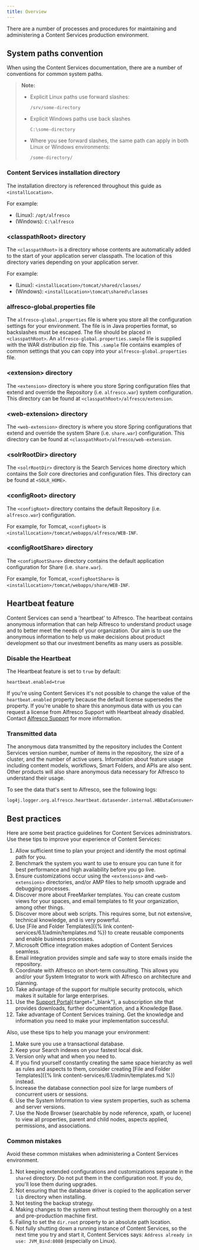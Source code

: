 ```yaml
---
title: Overview
---
```


There are a number of processes and procedures for maintaining and administering a Content Services production environment.

## System paths convention

When using the Content Services documentation, there are a number of conventions for common system paths.

>**Note:**
>
>* Explicit Linux paths use forward slashes:
>
>    `/srv/some-directory`
>
>* Explicit Windows paths use back slashes
>
>    `C:\some-directory`
>
>* Where you see forward slashes, the same path can apply in both Linux or Windows environments:
>
>    `/some-directory/`

### Content Services installation directory

The installation directory is referenced throughout this guide as `<installLocation>`.

For example:

* (Linux): `/opt/alfresco`
* (Windows): `C:\alfresco`

### \<classpathRoot> directory

The `<classpathRoot>` is a directory whose contents are automatically added to the start of your application server classpath. The location of this directory varies depending on your application server.

For example:

* (Linux): `<installLocation>/tomcat/shared/classes/`
* (Windows): `<installLocation>\tomcat\shared\classes`

### alfresco-global.properties file

The `alfresco-global.properties` file is where you store all the configuration settings for your environment. The file is in Java properties format, so backslashes must be escaped. The file should be placed in `<classpathRoot>`. An `alfresco-global.properties.sample` file is supplied with the WAR distribution zip file. This `.sample` file contains examples of common settings that you can copy into your `alfresco-global.properties` file.

### \<extension> directory

The `<extension>` directory is where you store Spring configuration files that extend and override the Repository (i.e. `alfresco.war`) system configuration. This directory can be found at `<classpathRoot>/alfresco/extension`.

### \<web-extension> directory

The `<web-extension>` directory is where you store Spring configurations that extend and override the system Share (i.e. `share.war`) configuration. This directory can be found at `<classpathRoot>/alfresco/web-extension`.

### \<solrRootDir> directory

The `<solrRootDir>` directory is the Search Services home directory which contains the Solr core directories and configuration files. This directory can be found at `<SOLR_HOME>`.

### \<configRoot> directory

The `<configRoot>` directory contains the default Repository (i.e. `alfresco.war`) configuration.

For example, for Tomcat, `<configRoot>` is `<installLocation>/tomcat/webapps/alfresco/WEB-INF`.

### \<configRootShare> directory

The `<configRootShare>` directory contains the default application configuration for Share (i.e. `share.war`).

For example, for Tomcat, `<configRootShare>` is `<installLocation>/tomcat/webapps/share/WEB-INF`.

## Heartbeat feature

Content Services can send a 'heartbeat' to Alfresco. The heartbeat contains anonymous information that can help Alfresco to understand product usage and to better meet the needs of your organization. Our aim is to use the anonymous information to help us make decisions about product development so that our investment benefits as many users as possible.

### Disable the Heartbeat

The Heartbeat feature is set to `true` by default:

```text
heartbeat.enabled=true
```

If you're using Content Services it's not possible to change the value of the `heartbeat.enabled` property because the default license supersedes the property. If you're unable to share this anonymous data with us you can request a license from Alfresco Support with Heartbeat already disabled. Contact [Alfresco Support](mailto:support@alfresco.com) for more information.

### Transmitted data

The anonymous data transmitted by the repository includes the Content Services version number, number of items in the repository, the size of a cluster, and the number of active users. Information about feature usage including content models, workflows, Smart Folders, and APIs are also sent. Other products will also share anonymous data necessary for Alfresco to understand their usage.

To see the data that's sent to Alfresco, see the following logs:

```text
log4j.logger.org.alfresco.heartbeat.datasender.internal.HBDataConsumer=DEBUG
```

## Best practices

Here are some best practice guidelines for Content Services administrators. Use these tips to improve your experience of Content Services:

1. Allow sufficient time to plan your project and identify the most optimal path for you.
2. Benchmark the system you want to use to ensure you can tune it for best performance and high availability before you go live.
3. Ensure customizations occur using the `<extensions>` and `<web-extensions>` directories, and/or AMP files to help smooth upgrade and debugging processes.
4. Discover more about FreeMarker templates. You can create custom views for your spaces, and email templates to fit your organization, among other things.
5. Discover more about web scripts. This requires some, but not extensive, technical knowledge, and is very powerful.
6. Use [File and Folder Templates]({% link content-services/6.1/admin/templates.md %}) to create reusable components and enable business processes.
7. Microsoft Office integration makes adoption of Content Services seamless.
8. Email integration provides simple and safe way to store emails inside the repository.
9. Coordinate with Alfresco on short-term consulting. This allows you and/or your System Integrator to work with Alfresco on architecture and planning.
10. Take advantage of the support for multiple security protocols, which makes it suitable for large enterprises.
11. Use the [Support Portal](https://support.alfresco.com/){:target="_blank"}, a subscription site that provides downloads, further documentation, and a Knowledge Base.
12. Take advantage of Content Services training. Get the knowledge and information you need to make your implementation successful.

Also, use these tips to help you manage your environment:

1. Make sure you use a transactional database.
2. Keep your Search indexes on your fastest local disk.
3. Version only what and when you need to.
4. If you find yourself constantly creating the same space hierarchy as well as rules and aspects to them, consider creating [File and Folder Templates]({% link content-services/6.1/admin/templates.md %}) instead.
5. Increase the database connection pool size for large numbers of concurrent users or sessions.
6. Use the System Information to view system properties, such as schema and server versions.
7. Use the Node Browser (searchable by node reference, xpath, or lucene) to view all properties, parent and child nodes, aspects applied, permissions, and associations.

### Common mistakes

Avoid these common mistakes when administering a Content Services environment.

1. Not keeping extended configurations and customizations separate in the `shared` directory. Do not put them in the configuration root. If you do, you'll lose them during upgrades.
2. Not ensuring that the database driver is copied to the application server `lib` directory when installing.
3. Not testing the backup strategy.
4. Making changes to the system without testing them thoroughly on a test and pre-production machine first.
5. Failing to set the `dir.root` property to an absolute path location.
6. Not fully shutting down a running instance of Content Services, so the next time you try and start it, Content Services says: `Address already in use: JVM_Bind:8080` (especially on Linux).
